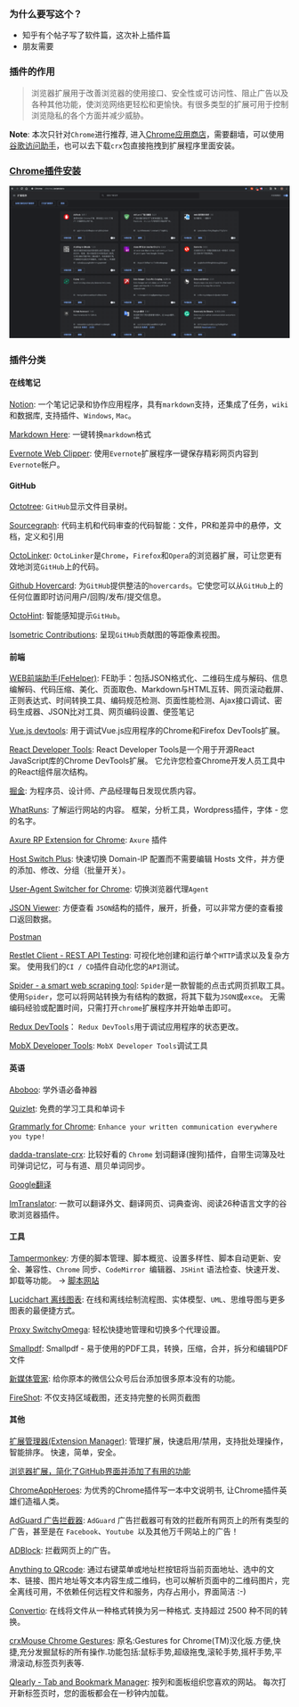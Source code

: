 ### 为什么要写这个？

- 知乎有个帖子写了软件篇，这次补上插件篇
- 朋友需要

### 插件的作用

> 浏览器扩展用于改善浏览器的使用接口、安全性或可访问性、阻止广告以及各种其他功能，使浏览网络更轻松和更愉快。有很多类型的扩展可用于控制浏览隐私的各个方面并减少威胁。

**Note**: 本次只针对`Chrome`进行推荐, 进入[Chrome应用商店](https://chrome.google.com/webstore/category/extensions?hl=zh-CN)，需要翻墙，可以使用[谷歌访问助手](https://github.com/haotian-wang/google-access-helper)，也可以去下载`crx`包直接拖拽到扩展程序里面安装。

### [Chrome插件安装](chrome://extensions/)

![extensions](./plugins/extensions.png ":no-zoom")

### 插件分类

#### 在线笔记

[Notion](https://www.notion.so/?r=a8b6e24bd86f4597a0b26266f6f8aee9): 一个笔记记录和协作应用程序，具有`markdown`支持，还集成了任务，`wiki`和数据库, 支持插件、`Windows`, `Mac`。

[Markdown Here](https://chrome.google.com/webstore/detail/markdown-here/elifhakcjgalahccnjkneoccemfahfoa?hl=zh-CN): 一键转换`markdown`格式

[Evernote Web Clipper](https://chrome.google.com/webstore/detail/evernote-web-clipper/pioclpoplcdbaefihamjohnefbikjilc?hl=zh-CN): 使用`Evernote`扩展程序一键保存精彩网页内容到`Evernote`帐户。

#### GitHub

[Octotree](https://chrome.google.com/webstore/detail/octotree/bkhaagjahfmjljalopjnoealnfndnagc): `GitHub`显示文件目录树。

[Sourcegraph](https://chrome.google.com/webstore/detail/sourcegraph/dgjhfomjieaadpoljlnidmbgkdffpack): 代码主机和代码审查的代码智能：文件，PR和差异中的悬停，文档，定义和引用

[OctoLinker](https://chrome.google.com/webstore/detail/octolinker/jlmafbaeoofdegohdhinkhilhclaklkp): `OctoLinker`是`Chrome`，`Firefox`和`Opera`的浏览器扩展，可让您更有效地浏览`GitHub`上的代码。

[Github Hovercard](https://chrome.google.com/webstore/detail/github-hovercard/mmoahbbnojgkclgceahhakhnccimnplk): 为`GitHub`提供整洁的`hovercards`。它使您可以从`GitHub`上的任何位置即时访问用户/回购/发布/提交信息。

[OctoHint](https://chrome.google.com/webstore/detail/octohint/hbkpjkfdheainjkkebeoofkpgddnnbpk): 智能感知提示`GitHub`。

[Isometric Contributions](https://chrome.google.com/webstore/detail/isometric-contributions/mjoedlfflcchnleknnceiplgaeoegien): 呈现`GitHub`贡献图的等距像素视图。

#### 前端

[WEB前端助手(FeHelper)](https://chrome.google.com/webstore/detail/web前端助手fehelper/pkgccpejnmalmdinmhkkfafefagiiiad): FE助手：包括JSON格式化、二维码生成与解码、信息编解码、代码压缩、美化、页面取色、Markdown与HTML互转、网页滚动截屏、正则表达式、时间转换工具、编码规范检测、页面性能检测、Ajax接口调试、密码生成器、JSON比对工具、网页编码设置、便签笔记

[Vue.js devtools](https://chrome.google.com/webstore/detail/vuejs-devtools/nhdogjmejiglipccpnnnanhbledajbpd): 用于调试Vue.js应用程序的Chrome和Firefox DevTools扩展。

[React Developer Tools](https://chrome.google.com/webstore/detail/react-developer-tools/fmkadmapgofadopljbjfkapdkoienihi): React Developer Tools是一个用于开源React JavaScript库的Chrome DevTools扩展。 它允许您检查Chrome开发人员工具中的React组件层次结构。

[掘金](https://chrome.google.com/webstore/detail/掘金/lecdifefmmfjnjjinhaennhdlmcaeeeb): 为程序员、设计师、产品经理每日发现优质内容。

[WhatRuns](https://chrome.google.com/webstore/detail/whatruns/cmkdbmfndkfgebldhnkbfhlneefdaaip): 了解运行网站的内容。 框架，分析工具，Wordpress插件，字体 - 您的名字。

[Axure RP Extension for Chrome](https://chrome.google.com/webstore/detail/axure-rp-extension-for-ch/dogkpdfcklifaemcdfbildhcofnopogp?hl=zh-CN): `Axure` 插件

[Host Switch Plus](https://chrome.google.com/webstore/detail/host-switch-plus/bopepoejgapmihklfepohbilpkcdoaeo?hl=zh-CN): 快速切换 Domain-IP 配置而不需要编辑 Hosts 文件，并方便的添加、修改、分组（批量开关）。

[User-Agent Switcher for Chrome](https://chrome.google.com/webstore/detail/user-agent-switcher-for-c/djflhoibgkdhkhhcedjiklpkjnoahfmg?hl=zh-CN): 切换浏览器代理`Agent`

[JSON Viewer](https://chrome.google.com/webstore/detail/json-viewer/gbmdgpbipfallnflgajpaliibnhdgobh):  方便查看 `JSON`结构的插件，展开，折叠，可以非常方便的查看接口返回数据。

[Postman](https://chrome.google.com/webstore/detail/postman/fhbjgbiflinjbdggehcddcbncdddomop)

[Restlet Client - REST API Testing](https://chrome.google.com/webstore/detail/restlet-client-rest-api-t/aejoelaoggembcahagimdiliamlcdmfm?hl=zh-CN): 可视化地创建和运行单个`HTTP`请求以及复杂方案。 使用我们的`CI / CD`插件自动化您的`API`测试。

[Spider - a smart web scraping tool](): `Spider`是一款智能的点击式网页抓取工具。 使用`Spider`，您可以将网站转换为有结构的数据，将其下载为`JSON`或`exce`。 无需编码经验或配置时间，只需打开`chrome`扩展程序并开始单击即可。

[Redux DevTools](https://chrome.google.com/webstore/detail/redux-devtools/lmhkpmbekcpmknklioeibfkpmmfibljd?hl=zh-CN)： `Redux DevTools`用于调试应用程序的状态更改。

[MobX Developer Tools](https://chrome.google.com/webstore/detail/mobx-developer-tools/pfgnfdagidkfgccljigdamigbcnndkod?hl=zh-CN): `MobX Developer Tools`调试工具

#### 英语

[Aboboo](http://www.aboboo.com/g/#/): 学外语必备神器

[Quizlet](https://quizlet.com/zh-cn): 免费的学习工具和单词卡

[Grammarly for Chrome](https://chrome.google.com/webstore/detail/grammarly-for-chrome/kbfnbcaeplbcioakkpcpgfkobkghlhen): `Enhance your written communication everywhere you type!`

[dadda-translate-crx](https://github.com/waynecz/dadda-translate-crx): 比较好看的 `Chrome` 划词翻译(搜狗)插件，自带生词簿及吐司弹词记忆，可与有道、扇贝单词同步。

[Google翻译](https://chrome.google.com/webstore/detail/google-translate/aapbdbdomjkkjkaonfhkkikfgjllcleb?hl=zh-CN)

[ImTranslator](https://chrome.google.com/webstore/detail/imtranslator-translator-d/noaijdpnepcgjemiklgfkcfbkokogabh?hl=zh-CN): 一款可以翻译外文、翻译网页、词典查询、阅读26种语言文字的谷歌浏览器插件。

#### 工具

[Tampermonkey](https://chrome.google.com/webstore/detail/tampermonkey/dhdgffkkebhmkfjojejmpbldmpobfkfo?hl=zh-CN): 方便的脚本管理、脚本概览、设置多样性、脚本自动更新、安全、兼容性、`Chrome` 同步、`CodeMirror `编辑器、`JSHint` 语法检查、快速开发、卸载等功能。 -> [脚本网站](https://greasyfork.org/zh-CN)

[Lucidchart 离线图表](https://chrome.google.com/webstore/detail/lucidchart-diagrams-deskt/djejicklhojeokkfmdelnempiecmdomj?utm_source=chrome-app-launcher-info-dialog): 在线和离线绘制流程图、实体模型、`UML`、思维导图与更多图表的最便捷方式。

[Proxy SwitchyOmega](https://chrome.google.com/webstore/detail/proxy-switchyomega/padekgcemlokbadohgkifijomclgjgif?hl=zh-CN): 轻松快捷地管理和切换多个代理设置。

[Smallpdf](https://chrome.google.com/webstore/detail/smallpdf/ohfgljdgelakfkefopgklcohadegdpjf): Smallpdf - 易于使用的PDF工具，转换，压缩，合并，拆分和编辑PDF文件

[新媒体管家](https://chrome.google.com/webstore/detail/新媒体管家/jicmnjcngcnfhgfggbdhlbjpcbadimaj?hl=zh-CN): 给你原本的微信公众号后台添加很多原本没有的功能。

[FireShot](https://chrome.google.com/webstore/detail/take-webpage-screenshots/mcbpblocgmgfnpjjppndjkmgjaogfceg?hl=zh-CN): 不仅支持区域截图，还支持完整的长网页截图

#### 其他

[扩展管理器(Extension Manager)](https://chrome.google.com/webstore/detail/extension-manager/gjldcdngmdknpinoemndlidpcabkggco): 管理扩展，快速启用/禁用，支持批处理操作，智能排序。 快速，简单，安全。

[浏览器扩展，简化了GitHub界面并添加了有用的功能](https://github.com/sindresorhus/refined-github)

[ChromeAppHeroes](https://github.com/zhaoolee/ChromeAppHeroes): 为优秀的Chrome插件写一本中文说明书, 让Chrome插件英雄们造福人类。

[AdGuard 广告拦截器](https://chrome.google.com/webstore/detail/adguard-adblocker/bgnkhhnnamicmpeenaelnjfhikgbkllg?hl=zh-CN): `AdGuard` 广告拦截器可有效的拦截所有网页上的所有类型的广告，甚至是在 `Facebook`、`Youtube `以及其他万千网站上的广告！

[ADBlock](https://chrome.google.com/webstore/detail/adblock/gighmmpiobklfepjocnamgkkbiglidom?hl=zh-CN): 拦截网页上的广告。

[Anything to QRcode](): 通过右键菜单或地址栏按钮将当前页面地址、选中的文本、链接、图片地址等文本内容生成二维码，也可以解析页面中的二维码图片，完全离线可用，不依赖任何远程文件和服务，内存占用小，界面简洁 :-)

[Convertio](https://chrome.google.com/webstore/detail/convertio/eppjkefeiehhflmgkhdooajgbkkegpcl?hl=zh-CN): 在线将文件从一种格式转换为另一种格式. 支持超过 2500 种不同的转换。

[crxMouse Chrome Gestures](https://chrome.google.com/webstore/detail/crxmouse-chrome-gestures/jlgkpaicikihijadgifklkbpdajbkhjo?hl=zh-CN): 原名:Gestures for Chrome(TM)汉化版.方便,快捷,充分发掘鼠标的所有操作.功能包括:鼠标手势,超级拖曳,滚轮手势,摇杆手势,平滑滚动,标签页列表等.

[Qlearly - Tab and Bookmark Manager](https://chrome.google.com/webstore/detail/qlearly-tab-and-bookmark/aicaflgmmblfaneodjfhkilgplnpjmig?hl=zh-CN): 按列和面板组织您喜欢的网站。 每次打开新标签页时，您的面板都会在一秒钟内加载。

